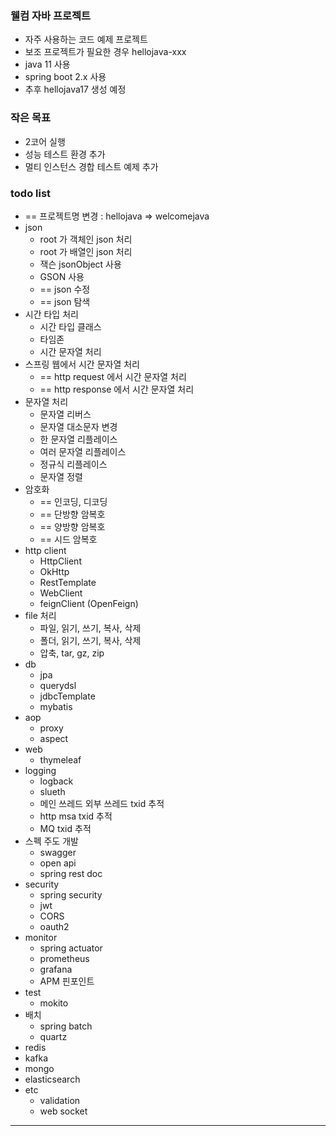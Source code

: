 ### 웰컴 자바 프로젝트
- 자주 사용하는 코드 예제 프로젝트
- 보조 프로젝트가 필요한 경우 hellojava-xxx
- java 11 사용
- spring boot 2.x 사용
- 추후 hellojava17 생성 예정

### 작은 목표
- 2코어 실행
- 성능 테스트 환경 추가
- 멀티 인스턴스 경합 테스트 예제 추가

### todo list
- == 프로젝트명 변경 : hellojava => welcomejava
- json
  - root 가 객체인 json 처리
  - root 가 배열인 json 처리
  - 잭슨 jsonObject 사용
  - GSON 사용
  - == json 수정
  - == json 탐색
- 시간 타입 처리
  - 시간 타입 클래스
  - 타임존
  - 시간 문자열 처리
- 스프링 웹에서 시간 문자열 처리
  - == http request 에서 시간 문자열 처리
  - == http response 에서 시간 문자열 처리
- 문자열 처리
  - 문자열 리버스
  - 문자열 대소문자 변경
  - 한 문자열 리플레이스
  - 여러 문자열 리플레이스
  - 정규식 리플레이스
  - 문자열 정렬
- 암호화
  - == 인코딩, 디코딩
  - == 단방향 암복호
  - == 양방향 암복호
  - == 시드 암복호
- http client
  - HttpClient
  - OkHttp
  - RestTemplate
  - WebClient
  - feignClient (OpenFeign)
- file 처리
  - 파일, 읽기, 쓰기, 복사, 삭제
  - 폴더, 읽기, 쓰기, 복사, 삭제
  - 압축, tar, gz, zip
- db
  - jpa
  - querydsl
  - jdbcTemplate
  - mybatis
- aop
  - proxy
  - aspect
- web
  - thymeleaf
- logging
  - logback
  - slueth
  - 메인 쓰레드 외부 쓰레드 txid 추적
  - http msa txid 추적
  - MQ txid 추적
- 스펙 주도 개발
  - swagger
  - open api
  - spring rest doc
- security
  - spring security
  - jwt
  - CORS
  - oauth2
- monitor
  - spring actuator
  - prometheus
  - grafana
  - APM 핀포인트
- test
  - mokito
- 배치
  - spring batch
  - quartz
- redis
- kafka
- mongo
- elasticsearch
- etc
  - validation
  - web socket

---
